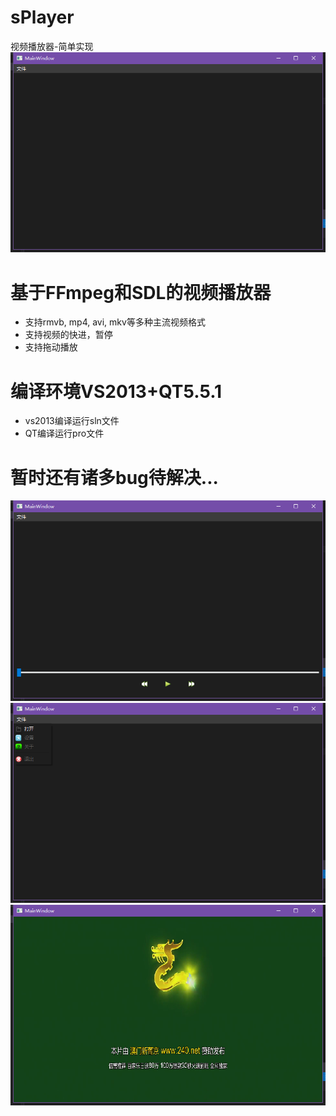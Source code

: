 # sPlayer
视频播放器-简单实现
![Icon](media/README/main.png)

# 基于FFmpeg和SDL的视频播放器
* 支持rmvb, mp4, avi, mkv等多种主流视频格式
* 支持视频的快进，暂停
* 支持拖动播放

# 编译环境VS2013+QT5.5.1
* vs2013编译运行sln文件
* QT编译运行pro文件

# 暂时还有诸多bug待解决...

![](media/README/main2.png)
![](media/README/open.png)
![](media/README/movie.png)
